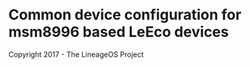 Common device configuration for msm8996 based LeEco devices
===========================================================

Copyright 2017 - The LineageOS Project
